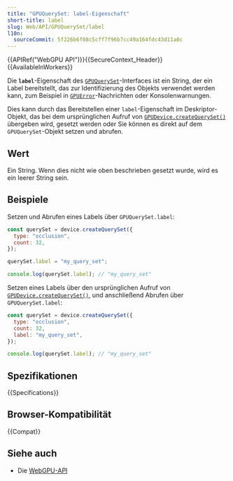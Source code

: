 ```yaml
---
title: "GPUQuerySet: label-Eigenschaft"
short-title: label
slug: Web/API/GPUQuerySet/label
l10n:
  sourceCommit: 5f226b6f08c5cff7f96b7cc49a164fdc43d11a0c
---
```


{{APIRef("WebGPU API")}}{{SecureContext_Header}}{{AvailableInWorkers}}

Die **`label`**-Eigenschaft des
[`GPUQuerySet`](/de/docs/Web/API/GPUQuerySet)-Interfaces ist ein String, der ein Label bereitstellt, das zur Identifizierung des Objekts verwendet werden kann, zum Beispiel in [`GPUError`](/de/docs/Web/API/GPUError)-Nachrichten oder Konsolenwarnungen.

Dies kann durch das Bereitstellen einer `label`-Eigenschaft im Deskriptor-Objekt, das bei dem ursprünglichen Aufruf von [`GPUDevice.createQuerySet()`](/de/docs/Web/API/GPUDevice/createQuerySet) übergeben wird, gesetzt werden oder Sie können es direkt auf dem `GPUQuerySet`-Objekt setzen und abrufen.

## Wert

Ein String. Wenn dies nicht wie oben beschrieben gesetzt wurde, wird es ein leerer String sein.

## Beispiele

Setzen und Abrufen eines Labels über `GPUQuerySet.label`:

```js
const querySet = device.createQuerySet({
  type: "occlusion",
  count: 32,
});

querySet.label = "my_query_set";

console.log(querySet.label); // "my_query_set"
```

Setzen eines Labels über den ursprünglichen Aufruf von [`GPUDevice.createQuerySet()`](/de/docs/Web/API/GPUDevice/createQuerySet), und anschließend Abrufen über `GPUQuerySet.label`:

```js
const querySet = device.createQuerySet({
  type: "occlusion",
  count: 32,
  label: "my_query_set",
});

console.log(querySet.label); // "my_query_set"
```

## Spezifikationen

{{Specifications}}

## Browser-Kompatibilität

{{Compat}}

## Siehe auch

- Die [WebGPU-API](/de/docs/Web/API/WebGPU_API)

